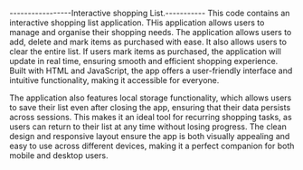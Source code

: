  -----------------Interactive shopping List.-----------
This code contains an interactive shopping list application.
THis application allows users to manage and organise their shopping needs.
The application allows users to add, delete and mark items as purchased with ease. It also allows users to clear the entire list.
If users mark items as purchased, the application will update in real time, ensuring smooth and efficient shopping experience.
Built with HTML and JavaScript, the app offers a user-friendly interface and intuitive functionality, making it accessible for everyone. 
 

 The application also features local storage functionality, which allows users to save their list even after closing the app, ensuring that their data persists across sessions.
 This makes it an ideal tool for recurring shopping tasks, as users can return to their list at any time without losing progress.
 The clean design and responsive layout ensure the app is both visually appealing and easy to use across different devices, 
 making it a perfect companion for both mobile and desktop users.

